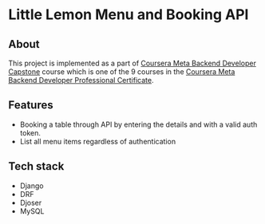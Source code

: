 # Little Lemon Menu and Booking API

## About
This project is implemented as a part of [Coursera Meta Backend Developer Capstone](https://www.coursera.org/learn/back-end-developer-capstone) course which is one of the 9 courses in the [Coursera Meta Backend Developer Professional Certificate](https://www.coursera.org/professional-certificates/meta-back-end-developer).

## Features
* Booking a table through API by entering the details and with a valid auth token.
* List all menu items regardless of authentication

## Tech stack
* Django
* DRF
* Djoser
* MySQL

